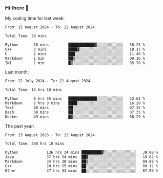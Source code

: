 ### Hi there 👋

My coding time for last week:

<!--START_SECTION:week-->

```txt
From: 15 August 2024 - To: 22 August 2024

Total Time: 20 mins

Python       10 mins         ████████████▓░░░░░░░░░░░░   50.25 %
C++          3 mins          ████▓░░░░░░░░░░░░░░░░░░░░   18.17 %
C            2 mins          ███░░░░░░░░░░░░░░░░░░░░░░   11.40 %
Markdown     1 min           ██▒░░░░░░░░░░░░░░░░░░░░░░   09.16 %
INI          1 min           █▒░░░░░░░░░░░░░░░░░░░░░░░   05.78 %
```

<!--END_SECTION:week-->

Last month:

<!--START_SECTION:month-->

```txt
From: 22 July 2024 - To: 21 August 2024

Total Time: 13 hrs 10 mins

Python       6 hrs 55 mins   █████████████░░░░░░░░░░░░   52.61 %
Markdown     2 hrs 8 mins    ████░░░░░░░░░░░░░░░░░░░░░   16.20 %
Text         58 mins         ██░░░░░░░░░░░░░░░░░░░░░░░   07.35 %
Bash         58 mins         ██░░░░░░░░░░░░░░░░░░░░░░░   07.35 %
Docker       49 mins         █▓░░░░░░░░░░░░░░░░░░░░░░░   06.29 %
```

<!--END_SECTION:month-->

The past year:

<!--START_SECTION:year-->

```txt
From: 23 August 2023 - To: 22 August 2024

Total Time: 350 hrs 10 mins

Python             136 hrs 34 mins █████████▓░░░░░░░░░░░░░░░   39.00 %
Java               37 hrs 54 mins  ██▓░░░░░░░░░░░░░░░░░░░░░░   10.82 %
Markdown           34 hrs 38 mins  ██▒░░░░░░░░░░░░░░░░░░░░░░   09.89 %
C++                28 hrs 25 mins  ██░░░░░░░░░░░░░░░░░░░░░░░   08.12 %
Other              27 hrs 53 mins  ██░░░░░░░░░░░░░░░░░░░░░░░   07.96 %
```

<!--END_SECTION:year-->
